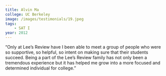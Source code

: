 ```yaml
---
title: Alvin Ma
college: UC Berkeley
image: /images/testimonials/19.jpeg
tags:
    - SAT I
year: 2012
---
```


“Only at Lee’s Review have I been able to meet a group of people who were
so supportive, so helpful, so intent on making sure that their students
succeed. Being a part of the Lee’s Review family has not only been a
tremendous experience but it has helped me grow into a more focused and
determined individual for college.”
